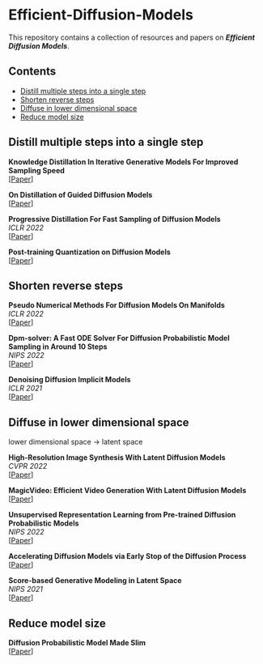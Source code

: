# Efficient-Diffusion-Models
This repository contains a collection of resources and papers on ***Efficient Diffusion Models***.

## Contents
- [Distill multiple steps into a single step](#distill-multiple-steps-into-a-single-step)
- [Shorten reverse steps](#shorten-reverse-steps)
- [Diffuse in lower dimensional space](#diffuse-in-lower-dimensional-space)
- [Reduce model size](#reduce-model-size)


## Distill multiple steps into a single step
**Knowledge Distillation In Iterative Generative Models For Improved Sampling Speed** \
[[Paper](https://arxiv.org/pdf/2101.02388.pdf)]

**On Distillation of Guided Diffusion Models** \
[[Paper](https://arxiv.org/pdf/2210.03142.pdf)]

**Progressive Distillation For Fast Sampling of Diffusion Models** \
*ICLR 2022* \
[[Paper](https://arxiv.org/pdf/2202.00512.pdf)]

**Post-training Quantization on Diffusion Models** \
[[Paper](https://arxiv.org/pdf/2211.15736.pdf)]

## Shorten reverse steps
**Pseudo Numerical Methods For Diffusion Models On Manifolds** \
*ICLR 2022* \
[[Paper](https://arxiv.org/pdf/2202.09778.pdf)]

**Dpm-solver: A Fast ODE Solver For Diffusion Probabilistic Model Sampling in Around 10 Steps** \
*NIPS 2022* \
[[Paper](https://arxiv.org/abs/2206.00927.pdf)]

**Denoising Diffusion Implicit Models** \
*ICLR 2021* \
[[Paper](https://arxiv.org/abs/2010.02502.pdf)]

## Diffuse in lower dimensional space
lower dimensional space -> latent space

**High-Resolution Image Synthesis With Latent Diffusion Models** \
*CVPR 2022* \
[[Paper](https://openaccess.thecvf.com/content/CVPR2022/html/Rombach_High-Resolution_Image_Synthesis_With_Latent_Diffusion_Models_CVPR_2022_paper.html)]

**MagicVideo: Efficient Video Generation With Latent Diffusion Models** \
[[Paper](https://arxiv.org/abs/2211.11018.pdf)]

**Unsupervised Representation Learning from Pre-trained Diffusion Probabilistic Models** \
*NIPS 2022* \
[[Paper](https://arxiv.org/abs/2212.12990.pdf)]

**Accelerating Diffusion Models via Early Stop of the Diffusion Process** \
[[Paper](https://arxiv.org/abs/2205.12524.pdf)]

**Score-based Generative Modeling in Latent Space** \
*NIPS 2021*\
[[Paper](https://proceedings.neurips.cc/paper/2021/file/5dca4c6b9e244d24a30b4c45601d9720-Paper.pdf)]

## Reduce model size
**Diffusion Probabilistic Model Made Slim** \
[[Paper](https://arxiv.org/abs/2211.17106.pdf)]
